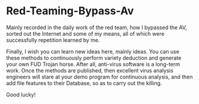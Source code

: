 # Red-Teaming-Bypass-Av
Mainly recorded in the daily work of the red team, how I bypassed the AV, sorted out the Internet and some of my means,  all of which were successfully repetition learned by me.

Finally, I wish you can learn new ideas here, mainly ideas. You can use these methods to continuously perform variety deduction and generate your own FUD Trojan horse. After all, anti-virus software is a long-term work. Once the methods are published, then excellent virus analysis engineers will stare at your demo program for continuous analysis, and then add file features to their Database, so as to carry out the killing.

Good lucky!

